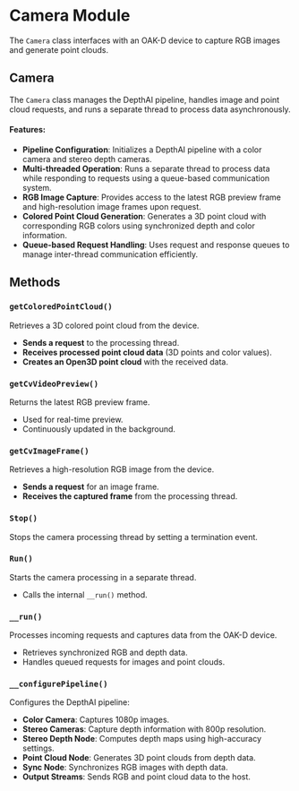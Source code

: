 # Camera Module
The `Camera` class interfaces with an OAK-D device to capture RGB images and generate point clouds.

## Camera
The `Camera` class manages the DepthAI pipeline, handles image and point cloud requests, and runs a separate thread to process data asynchronously.

#### Features:
- **Pipeline Configuration**: Initializes a DepthAI pipeline with a color camera and stereo depth cameras.
- **Multi-threaded Operation**: Runs a separate thread to process data while responding to requests using a queue-based communication system.
- **RGB Image Capture**: Provides access to the latest RGB preview frame and high-resolution image frames upon request.
- **Colored Point Cloud Generation**: Generates a 3D point cloud with corresponding RGB colors using synchronized depth and color information.
- **Queue-based Request Handling**: Uses request and response queues to manage inter-thread communication efficiently.

## Methods
### `getColoredPointCloud()`
Retrieves a 3D colored point cloud from the device.
- **Sends a request** to the processing thread.
- **Receives processed point cloud data** (3D points and color values).
- **Creates an Open3D point cloud** with the received data.

### `getCvVideoPreview()`
Returns the latest RGB preview frame.
- Used for real-time preview.
- Continuously updated in the background.

### `getCvImageFrame()`
Retrieves a high-resolution RGB image from the device.
- **Sends a request** for an image frame.
- **Receives the captured frame** from the processing thread.

### `Stop()`
Stops the camera processing thread by setting a termination event.

### `Run()`
Starts the camera processing in a separate thread.
- Calls the internal `__run()` method.

### `__run()`
Processes incoming requests and captures data from the OAK-D device.
- Retrieves synchronized RGB and depth data.
- Handles queued requests for images and point clouds.

### `__configurePipeline()`
Configures the DepthAI pipeline:
- **Color Camera**: Captures 1080p images.
- **Stereo Cameras**: Capture depth information with 800p resolution.
- **Stereo Depth Node**: Computes depth maps using high-accuracy settings.
- **Point Cloud Node**: Generates 3D point clouds from depth data.
- **Sync Node**: Synchronizes RGB images with depth data.
- **Output Streams**: Sends RGB and point cloud data to the host.


